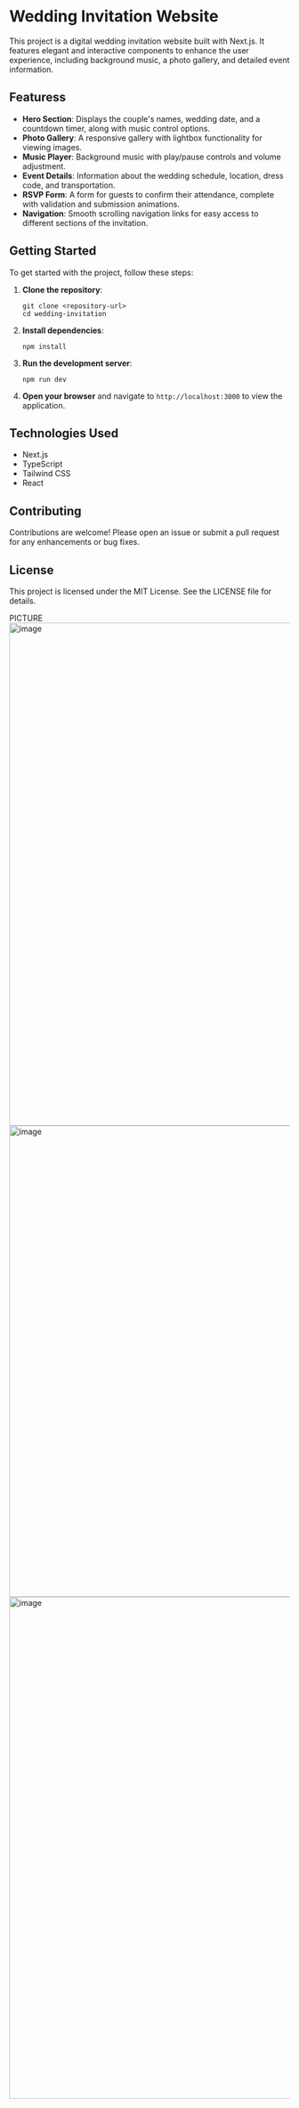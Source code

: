 # Wedding Invitation Website

This project is a digital wedding invitation website built with Next.js. It features elegant and interactive components to enhance the user experience, including background music, a photo gallery, and detailed event information.

## Featuress

- **Hero Section**: Displays the couple's names, wedding date, and a countdown timer, along with music control options.
- **Photo Gallery**: A responsive gallery with lightbox functionality for viewing images.
- **Music Player**: Background music with play/pause controls and volume adjustment.
- **Event Details**: Information about the wedding schedule, location, dress code, and transportation.
- **RSVP Form**: A form for guests to confirm their attendance, complete with validation and submission animations.
- **Navigation**: Smooth scrolling navigation links for easy access to different sections of the invitation.

## Getting Started

To get started with the project, follow these steps:

1. **Clone the repository**:
   ```
   git clone <repository-url>
   cd wedding-invitation
   ```

2. **Install dependencies**:
   ```
   npm install
   ```

3. **Run the development server**:
   ```
   npm run dev
   ```

4. **Open your browser** and navigate to `http://localhost:3000` to view the application.

## Technologies Used

- Next.js
- TypeScript
- Tailwind CSS
- React

## Contributing

Contributions are welcome! Please open an issue or submit a pull request for any enhancements or bug fixes.

## License

This project is licensed under the MIT License. See the LICENSE file for details.


PICTURE
<img width="1913" height="904" alt="image" src="https://github.com/user-attachments/assets/554354de-71b1-4540-bbf9-f8b86751e9e3" />
<img width="1599" height="847" alt="image" src="https://github.com/user-attachments/assets/a007f61c-a3f2-432c-b024-52e460a69285" />
<img width="1487" height="902" alt="image" src="https://github.com/user-attachments/assets/ad247ef0-e374-454e-ae5b-86b0accbda78" />


